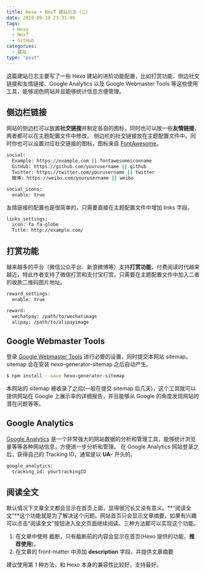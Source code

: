```yaml
---
title: Hexo + NexT 建站日志（二）
date: 2019-09-19 23:31:09
tags:
  - Hexo
  - NexT
  - GitHub
categories:
  - 建站
type: "post"
---
```

这篇建站日志主要写了一些 Hexo 建站的进阶功能配置，比如打赏功能、侧边社交链接和友情链接、Google Analytics 以及 Google Webmaster Tools 等这些使用工具，能够润色网站并且能够统计信息方便管理。

<!--more-->

## 侧边栏链接
网站的侧边栏可以放置**社交链接**并制定各自的图标，同时也可以放一些**友情链接**，两者都可以在主题配置文件中修改。
侧边栏的社交链接放在主题配置文件中。同时你也可以设置对应社交链接的图标，图标来自 [FontAwesome](http://fontawesome.io/)。
```bash
social:
  Example: https://example.com || fontawesomeiconname
  GitHub: https://github.com/yourusername || github
  Twitter: https://twitter.com/yourusername || twitter
  微博: https://weibo.com/yourusername || weibo

social_icons:
  enable: true
```
友情链接的配置也是很简单的，只需要直接在主题配置文件中增加 links 字段。
```bash
links_settings:
  icon: fa fa-globe
  Title: http://example.com/
```

## 打赏功能
越来越多的平台（微信公众平台、新浪微博等）支持**打赏功能**，付费阅读时代越来越近，特此作者支持了微信打赏和支付宝打赏。只需要在主题配置文件中加入二者的收款二维码图片地址。
```bash
reward_settings:
  enable: true

reward:
  wechatpay: /path/to/wechatimage
  alipay: /path/to/alipayimage
```

## Google Webmaster Tools
登录 [Google Webmaster Tools](https://www.google.com/webmasters/tools/) 进行必要的设置，同时提交本网站 sitemap。sitemap 会在安装 hexo-generator-sitemap 之后自动产生。
```bash
$ npm install --save hexo-generator-sitemap
```
本网站的 sitemap 被收录了之后(一般在提交 sitemap 后几天)，这个工具就可以提供网站在 Google 上展示率的详细报告，并且能够从 Google 的角度发现网站的潜在问题等等。

## Google Analytics
[Google Analytics](https://analytics.google.com/analytics/web/) 是一个非常强大的网站数据的分析和管理工具，能够统计浏览量等等各种网站信息，方便进一步分析和管理。
在 Google Analytics 网站登录之后，获得自己的 Tracking ID，通常是以 **UA-** 开头的。
```bash
google_analytics:
  tracking_id: yourtrackingID
```

## 阅读全文
默认情况下文章全文都会显示在首页上面，显得很冗长又没有意义。**“阅读全文”**这个功能就是为了解决这个问题。网站首页只会显示文章摘要，如果有兴趣可以点击“阅读全文”按钮进入全文页面继续阅读。三种方法都可以实现这个功能。
1. 在文章中使用 <!--more--> 截断，只有截断前的内容会显示在首页(Hexo 提供的功能，**推荐使用**)。
2. 在文章的 front-matter 中添加 **description** 字段，并提供文章摘要

建议使用第 1 种方法，和 Hexo 本身的兼容性比较好，支持最好。
